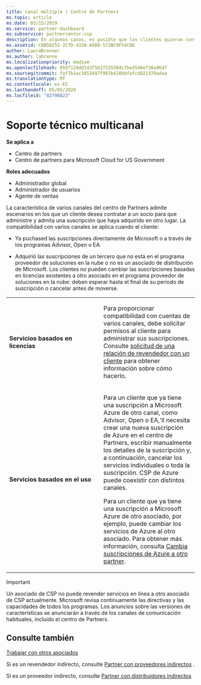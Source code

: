 ```yaml
---
title: Canal múltiple | Centro de Partners
ms.topic: article
ms.date: 03/15/2019
ms.service: partner-dashboard
ms.subservice: partnercenter-csp
description: En algunos casos, es posible que los clientes quieran contratar para aprovisionar y respaldar una suscripción que haya adquirido en otro lugar.
ms.assetid: C8B58255-2C7D-4338-A5B0-572BC0F54C0D
author: LauraBrenner
ms.author: labrenne
ms.localizationpriority: medium
ms.openlocfilehash: 058f12ddd14375b1f53530dc7bed546ef30a96d7
ms.sourcegitcommit: faf7b1ac1653497f963b428bbfafcd821378adaa
ms.translationtype: MT
ms.contentlocale: es-ES
ms.lasthandoff: 05/05/2020
ms.locfileid: "82798823"
---
```

# <a name="multi-channel-support"></a>Soporte técnico multicanal

**Se aplica a**

-  Centro de partners
-  Centro de partners para Microsoft Cloud for US Government

**Roles adecuados**
-   Administrador global
-   Administrador de usuarios
-   Agente de ventas

La característica de varios canales del centro de Partners admite escenarios en los que un cliente desea contratar a un socio para que administre y admita una suscripción que haya adquirido en otro lugar. La compatibilidad con varios canales se aplica cuando el cliente:

-   Ya puchased las suscripciones directamente de Microsoft o a través de los programas Advisor, Open o EA.

-   Adquirió las suscripciones de un tercero que no está en el programa proveedor de soluciones en la nube o no es un asociado de distribución de Microsoft. Los clientes no pueden cambiar las suscripciones basadas en licencias existentes a otro asociado en el programa proveedor de soluciones en la nube: deben esperar hasta el final de su período de suscripción o cancelar antes de moverse.


<table>
<colgroup>
<col width="50%" />
<col width="50%" />
</colgroup>
<tbody>
<tr class="odd">
<td><p><strong>Servicios basados en licencias</strong></p></td>
<td><p>Para proporcionar compatibilidad con cuentas de varios canales, debe solicitar permisos al cliente para administrar sus suscripciones. Consulte <a href="request-a-relationship-with-a-customer.md" data-raw-source="[Request a reseller relationship with a customer](request-a-relationship-with-a-customer.md)">solicitud de una relación de revendedor con un cliente</a> para obtener información sobre cómo hacerlo.</p></td>
</tr>
<tr class="even">
<td><p><strong>Servicios basados en el uso</strong></p></td>
<td>
<p>Para un cliente que ya tiene una suscripción a Microsoft Azure de otro canal, como Advisor, Open o EA,&#39;ll necesita crear una nueva suscripción de Azure en el centro de Partners, escribir manualmente los detalles de la suscripción y, a continuación, cancelar los servicios individuales o toda la suscripción. CSP de Azure puede coexistir con distintos canales.</p>
<p>Para un cliente que ya tiene una suscripción a Microsoft Azure de otro asociado, por ejemplo, puede cambiar los servicios de Azure al otro asociado.  Para obtener más información, consulta <a href="switch-azure-subscriptions-to-a-different-partner.md" data-raw-source="[Switch Azure subscriptions to a different partner](switch-azure-subscriptions-to-a-different-partner.md)">Cambia suscripciones de Azure a otro partner</a>.</p>
</td>
</tr>
</tbody>
</table>

> [!IMPORTANT]  
> Un asociado de CSP no puede revender servicios en línea a otro asociado de CSP actualmente. Microsoft revisa continuamente las directivas y las capacidades de todos los programas. Los anuncios sobre las versiones de características se anunciarán a través de los canales de comunicación habituales, incluido el centro de Partners. 

## <a name="see-also"></a>Consulte también

[Trabajar con otros asociados](work-with-other-partners.md)

Si es un revendedor indirecto, consulte [Partner con proveedores indirectos](indirect-reseller-tasks-in-partner-center.md) .

Si es un proveedor indirecto, consulte [Partner con distribuidores indirectos](indirect-provider-tasks-in-partner-center.md) 

 

 



